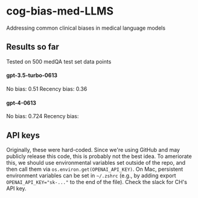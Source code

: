 # cog-bias-med-LLMS
Addressing common clinical biases in medical language models


## Results so far

Tested on 500 medQA test set data points
#### gpt-3.5-turbo-0613
No bias: 0.51
Recency bias: 0.36

#### gpt-4-0613
No bias: 0.724
Recency bias: 

## API keys
Originally, these were hard-coded. Since we're using GitHub and may publicly release this code, this is probably not the best idea. To ameriorate this, we should use environmental variables set outside of the repo, and then call them via `os.environ.get(OPENAI_API_KEY)`. On Mac, persistent environment variables can be set in `~/.zshrc` (e.g., by adding export `OPENAI_API_KEY="sk-..."` to the end of the file). Check the slack for CH's API key.
